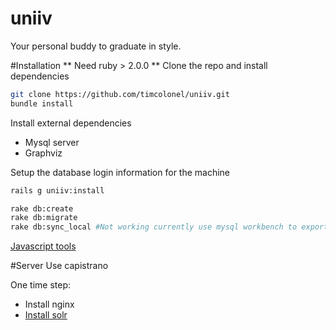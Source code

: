 uniiv
=====
Your personal buddy to graduate in style.


#Installation
** Need ruby > 2.0.0 **
Clone the repo and install dependencies
```bash
git clone https://github.com/timcolonel/uniiv.git
bundle install
```

Install external dependencies
* Mysql server
* Graphviz

Setup the database login information for the machine

```bash
rails g uniiv:install
```

```bash
rake db:create
rake db:migrate
rake db:sync_local #Not working currently use mysql workbench to export main dev and reimport locally

```

[Javascript tools](https://github.com/timcolonel/uniiv/wiki/Javascript)


#Server
Use capistrano

One time step:
* Install nginx
* [Install solr](https://github.com/timcolonel/uniiv/wiki/Installing-solr)


